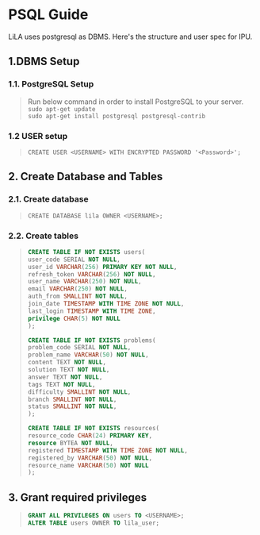 # PSQL Guide

LiLA uses postgresql as DBMS. Here's the structure and user spec for IPU.

## 1.DBMS Setup
### 1.1. PostgreSQL Setup
> Run below command in order to install PostgreSQL to your server.   
> `sudo apt-get update`   
> `sudo apt-get install postgresql postgresql-contrib`
### 1.2 USER setup
> `CREATE USER <USERNAME> WITH ENCRYPTED PASSWORD '<Password>';`

## 2. Create Database and Tables
### 2.1. Create database
> `CREATE DATABASE lila OWNER <USERNAME>;`
### 2.2. Create tables
> ```sql
> CREATE TABLE IF NOT EXISTS users(
> user_code SERIAL NOT NULL,
> user_id VARCHAR(256) PRIMARY KEY NOT NULL,
> refresh_token VARCHAR(256) NOT NULL,
> user_name VARCHAR(250) NOT NULL,
> email VARCHAR(250) NOT NULL,
> auth_from SMALLINT NOT NULL,
> join_date TIMESTAMP WITH TIME ZONE NOT NULL,
> last_login TIMESTAMP WITH TIME ZONE,
> privilege CHAR(5) NOT NULL
> );
> ```
> 
> ```sql
> CREATE TABLE IF NOT EXISTS problems(
> problem_code SERIAL NOT NULL,
> problem_name VARCHAR(50) NOT NULL,
> content TEXT NOT NULL,
> solution TEXT NOT NULL,
> answer TEXT NOT NULL,
> tags TEXT NOT NULL,
> difficulty SMALLINT NOT NULL,
> branch SMALLINT NOT NULL,
> status SMALLINT NOT NULL,
> );
> ```
>
> ```sql 
> CREATE TABLE IF NOT EXISTS resources(
> resource_code CHAR(24) PRIMARY KEY,
> resource BYTEA NOT NULL,
> registered TIMESTAMP WITH TIME ZONE NOT NULL,
> registered_by VARCHAR(50) NOT NULL,
> resource_name VARCHAR(50) NOT NULL
> );
> ```

## 3. Grant required privileges
> ```sql
> GRANT ALL PRIVILEGES ON users TO <USERNAME>;
> ALTER TABLE users OWNER TO lila_user;
> ```
